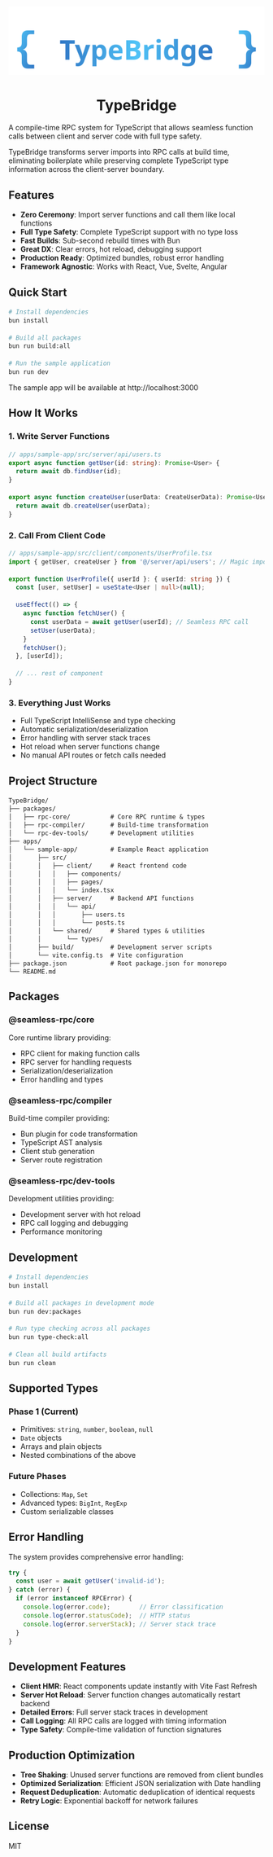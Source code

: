 <div align="center">

![TypeBridge Logo](./logo.svg)

# TypeBridge

</div>

A compile-time RPC system for TypeScript that allows seamless function calls between client and server code with full type safety.

TypeBridge transforms server imports into RPC calls at build time, eliminating boilerplate while preserving complete TypeScript type information across the client-server boundary.

## Features

- **Zero Ceremony**: Import server functions and call them like local functions
- **Full Type Safety**: Complete TypeScript support with no type loss
- **Fast Builds**: Sub-second rebuild times with Bun
- **Great DX**: Clear errors, hot reload, debugging support
- **Production Ready**: Optimized bundles, robust error handling
- **Framework Agnostic**: Works with React, Vue, Svelte, Angular

## Quick Start

```bash
# Install dependencies
bun install

# Build all packages
bun run build:all

# Run the sample application
bun run dev
```

The sample app will be available at http://localhost:3000

## How It Works

### 1. Write Server Functions

```typescript
// apps/sample-app/src/server/api/users.ts
export async function getUser(id: string): Promise<User> {
  return await db.findUser(id);
}

export async function createUser(userData: CreateUserData): Promise<User> {
  return await db.createUser(userData);
}
```

### 2. Call From Client Code

```typescript
// apps/sample-app/src/client/components/UserProfile.tsx
import { getUser, createUser } from '@/server/api/users'; // Magic import!

export function UserProfile({ userId }: { userId: string }) {
  const [user, setUser] = useState<User | null>(null);
  
  useEffect(() => {
    async function fetchUser() {
      const userData = await getUser(userId); // Seamless RPC call
      setUser(userData);
    }
    fetchUser();
  }, [userId]);
  
  // ... rest of component
}
```

### 3. Everything Just Works

- Full TypeScript IntelliSense and type checking
- Automatic serialization/deserialization
- Error handling with server stack traces
- Hot reload when server functions change
- No manual API routes or fetch calls needed

## Project Structure

```
TypeBridge/
├── packages/
│   ├── rpc-core/           # Core RPC runtime & types
│   ├── rpc-compiler/       # Build-time transformation
│   └── rpc-dev-tools/      # Development utilities
├── apps/
│   └── sample-app/         # Example React application
│       ├── src/
│       │   ├── client/     # React frontend code
│       │   │   ├── components/
│       │   │   ├── pages/
│       │   │   └── index.tsx
│       │   ├── server/     # Backend API functions
│       │   │   └── api/
│       │   │       ├── users.ts
│       │   │       └── posts.ts
│       │   └── shared/     # Shared types & utilities
│       │       └── types/
│       ├── build/          # Development server scripts
│       └── vite.config.ts  # Vite configuration
├── package.json            # Root package.json for monorepo
└── README.md
```

## Packages

### @seamless-rpc/core

Core runtime library providing:
- RPC client for making function calls
- RPC server for handling requests
- Serialization/deserialization
- Error handling and types

### @seamless-rpc/compiler

Build-time compiler providing:
- Bun plugin for code transformation
- TypeScript AST analysis
- Client stub generation
- Server route registration

### @seamless-rpc/dev-tools

Development utilities providing:
- Development server with hot reload
- RPC call logging and debugging
- Performance monitoring

## Development

```bash
# Install dependencies
bun install

# Build all packages in development mode
bun run dev:packages

# Run type checking across all packages
bun run type-check:all

# Clean all build artifacts
bun run clean
```

## Supported Types

### Phase 1 (Current)
- Primitives: `string`, `number`, `boolean`, `null`
- `Date` objects
- Arrays and plain objects
- Nested combinations of the above

### Future Phases
- Collections: `Map`, `Set`
- Advanced types: `BigInt`, `RegExp`
- Custom serializable classes

## Error Handling

The system provides comprehensive error handling:

```typescript
try {
  const user = await getUser('invalid-id');
} catch (error) {
  if (error instanceof RPCError) {
    console.log(error.code);        // Error classification
    console.log(error.statusCode);  // HTTP status
    console.log(error.serverStack); // Server stack trace
  }
}
```

## Development Features

- **Client HMR**: React components update instantly with Vite Fast Refresh
- **Server Hot Reload**: Server function changes automatically restart backend
- **Detailed Errors**: Full server stack traces in development
- **Call Logging**: All RPC calls are logged with timing information
- **Type Safety**: Compile-time validation of function signatures

## Production Optimization

- **Tree Shaking**: Unused server functions are removed from client bundles
- **Optimized Serialization**: Efficient JSON serialization with Date handling
- **Request Deduplication**: Automatic deduplication of identical requests
- **Retry Logic**: Exponential backoff for network failures

## License

MIT